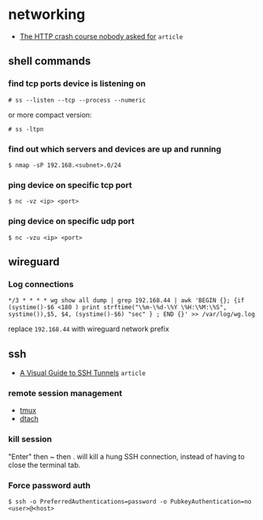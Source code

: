 # networking

- [The HTTP crash course nobody asked for](https://fasterthanli.me/articles/the-http-crash-course-nobody-asked-for) `article`

## shell commands

### find tcp ports device is listening on

```
# ss --listen --tcp --process --numeric
```

or more compact version:

```
# ss -ltpn
```

### find out which servers and devices are up and running

```
$ nmap -sP 192.168.<subnet>.0/24
```

### ping device on specific tcp port

```
$ nc -vz <ip> <port>
```

### ping device on specific udp port

```
$ nc -vzu <ip> <port>
```

## wireguard

### Log connections

```
*/3 * * * * wg show all dump | grep 192.168.44 | awk 'BEGIN {}; {if (systime()-$6 <180 ) print strftime("\%m-\%d-\%Y \%H:\%M:\%S", systime()),$5, $4, (systime()-$6) "sec" } ; END {}' >> /var/log/wg.log
```

replace `192.168.44` with wireguard network prefix

## ssh

- [A Visual Guide to SSH Tunnels](https://iximiuz.com/en/posts/ssh-tunnels/) `article`

### remote session management

- [tmux](https://github.com/tmux/tmux)
- [dtach](https://github.com/crigler/dtach)

### kill session

"Enter" then ~ then . will kill a hung SSH connection, instead of having to close the terminal tab. 

### Force password auth

```
$ ssh -o PreferredAuthentications=password -o PubkeyAuthentication=no <user>@<host>
```
